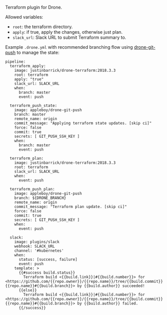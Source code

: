 Terraform plugin for Drone.

Allowed variables:

* `root`: the terraform directory.
* `apply`: if true, apply the changes, otherwise just plan.
* `slack_url`: Slack URL to submit Terraform summary to.

Example `.drone.yml` with recommended branching flow using [drone-git-push](https://github.com/appleboy/drone-git-push) to manage the state:

```
pipeline:
  terraform_apply:
    image: justinbarrick/drone-terraform:2018.3.3
    root: terraform
    apply: "true"
    slack_url: SLACK_URL
    when:
      branch: master
      event: push

  terraform_push_state:
    image: appleboy/drone-git-push
    branch: master
    remote_name: origin
    commit_message: "Applying terraform state updates. [skip ci]"
    force: false
    commit: true
    secrets: [ GIT_PUSH_SSH_KEY ]
    when:
      branch: master
      event: push

  terraform_plan:
    image: justinbarrick/drone-terraform:2018.3.3
    root: terraform
    slack_url: SLACK_URL
    when:
      event: push

  terraform_push_plan:
    image: appleboy/drone-git-push
    branch: ${DRONE_BRANCH}
    remote_name: origin
    commit_message: "Terraform plan update. [skip ci]"
    force: false
    commit: true
    secrets: [ GIT_PUSH_SSH_KEY ]
    when:
      event: push

  slack:
    image: plugins/slack
    webhook: SLACK_URL
    channel: '#kubernetes'
    when:
      status: [success, failure]
      event: push
    template: >
      {{#success build.status}}
        Terraform build <{{build.link}}|#{{build.number}}> for <https://github.com/{{repo.owner}}/{{repo.name}}/tree/{{build.commit}}|{{repo.name}}#{{build.branch}}> by {{build.author}} succeeded!
      {{else}}
        Terraform build <{{build.link}}|#{{build.number}}> for <https://github.com/{{repo.owner}}/{{repo.name}}/tree/{{build.commit}}|{{repo.name}}#{{build.branch}}> by {{build.author}} failed.
      {{/success}}
```
